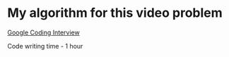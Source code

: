 # My algorithm for this video problem

[Google Coding Interview](https://www.youtube.com/watch?v=3Q_oYDQ2whs)

Code writing time - 1 hour
